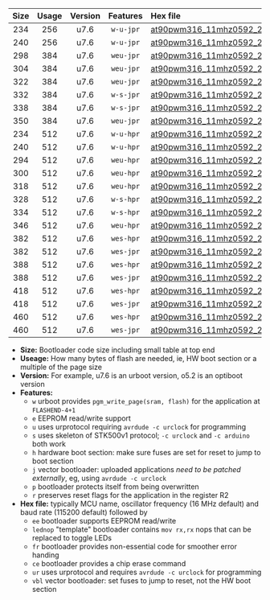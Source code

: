|Size|Usage|Version|Features|Hex file|
|:-:|:-:|:-:|:-:|:--|
|234|256|u7.6|`w-u-jpr`|[at90pwm316_11mhz0592_230400bps_ur_vbl.hex](https://raw.githubusercontent.com/stefanrueger/urboot/main/at90pwm316_11mhz0592_230400bps_ur_vbl.hex)|
|240|256|u7.6|`w-u-jpr`|[at90pwm316_11mhz0592_230400bps_lednop_ur_vbl.hex](https://raw.githubusercontent.com/stefanrueger/urboot/main/at90pwm316_11mhz0592_230400bps_lednop_ur_vbl.hex)|
|298|384|u7.6|`weu-jpr`|[at90pwm316_11mhz0592_230400bps_ee_ur_vbl.hex](https://raw.githubusercontent.com/stefanrueger/urboot/main/at90pwm316_11mhz0592_230400bps_ee_ur_vbl.hex)|
|304|384|u7.6|`weu-jpr`|[at90pwm316_11mhz0592_230400bps_ee_lednop_ur_vbl.hex](https://raw.githubusercontent.com/stefanrueger/urboot/main/at90pwm316_11mhz0592_230400bps_ee_lednop_ur_vbl.hex)|
|322|384|u7.6|`weu-jpr`|[at90pwm316_11mhz0592_230400bps_ee_lednop_fr_ur_vbl.hex](https://raw.githubusercontent.com/stefanrueger/urboot/main/at90pwm316_11mhz0592_230400bps_ee_lednop_fr_ur_vbl.hex)|
|332|384|u7.6|`w-s-jpr`|[at90pwm316_11mhz0592_230400bps_vbl.hex](https://raw.githubusercontent.com/stefanrueger/urboot/main/at90pwm316_11mhz0592_230400bps_vbl.hex)|
|338|384|u7.6|`w-s-jpr`|[at90pwm316_11mhz0592_230400bps_lednop_vbl.hex](https://raw.githubusercontent.com/stefanrueger/urboot/main/at90pwm316_11mhz0592_230400bps_lednop_vbl.hex)|
|350|384|u7.6|`weu-jpr`|[at90pwm316_11mhz0592_230400bps_ee_lednop_fr_ce_ur_vbl.hex](https://raw.githubusercontent.com/stefanrueger/urboot/main/at90pwm316_11mhz0592_230400bps_ee_lednop_fr_ce_ur_vbl.hex)|
|234|512|u7.6|`w-u-hpr`|[at90pwm316_11mhz0592_230400bps_ur.hex](https://raw.githubusercontent.com/stefanrueger/urboot/main/at90pwm316_11mhz0592_230400bps_ur.hex)|
|240|512|u7.6|`w-u-hpr`|[at90pwm316_11mhz0592_230400bps_lednop_ur.hex](https://raw.githubusercontent.com/stefanrueger/urboot/main/at90pwm316_11mhz0592_230400bps_lednop_ur.hex)|
|294|512|u7.6|`weu-hpr`|[at90pwm316_11mhz0592_230400bps_ee_ur.hex](https://raw.githubusercontent.com/stefanrueger/urboot/main/at90pwm316_11mhz0592_230400bps_ee_ur.hex)|
|300|512|u7.6|`weu-hpr`|[at90pwm316_11mhz0592_230400bps_ee_lednop_ur.hex](https://raw.githubusercontent.com/stefanrueger/urboot/main/at90pwm316_11mhz0592_230400bps_ee_lednop_ur.hex)|
|318|512|u7.6|`weu-hpr`|[at90pwm316_11mhz0592_230400bps_ee_lednop_fr_ur.hex](https://raw.githubusercontent.com/stefanrueger/urboot/main/at90pwm316_11mhz0592_230400bps_ee_lednop_fr_ur.hex)|
|328|512|u7.6|`w-s-hpr`|[at90pwm316_11mhz0592_230400bps.hex](https://raw.githubusercontent.com/stefanrueger/urboot/main/at90pwm316_11mhz0592_230400bps.hex)|
|334|512|u7.6|`w-s-hpr`|[at90pwm316_11mhz0592_230400bps_lednop.hex](https://raw.githubusercontent.com/stefanrueger/urboot/main/at90pwm316_11mhz0592_230400bps_lednop.hex)|
|346|512|u7.6|`weu-hpr`|[at90pwm316_11mhz0592_230400bps_ee_lednop_fr_ce_ur.hex](https://raw.githubusercontent.com/stefanrueger/urboot/main/at90pwm316_11mhz0592_230400bps_ee_lednop_fr_ce_ur.hex)|
|382|512|u7.6|`wes-hpr`|[at90pwm316_11mhz0592_230400bps_ee.hex](https://raw.githubusercontent.com/stefanrueger/urboot/main/at90pwm316_11mhz0592_230400bps_ee.hex)|
|382|512|u7.6|`wes-jpr`|[at90pwm316_11mhz0592_230400bps_ee_vbl.hex](https://raw.githubusercontent.com/stefanrueger/urboot/main/at90pwm316_11mhz0592_230400bps_ee_vbl.hex)|
|388|512|u7.6|`wes-hpr`|[at90pwm316_11mhz0592_230400bps_ee_lednop.hex](https://raw.githubusercontent.com/stefanrueger/urboot/main/at90pwm316_11mhz0592_230400bps_ee_lednop.hex)|
|388|512|u7.6|`wes-jpr`|[at90pwm316_11mhz0592_230400bps_ee_lednop_vbl.hex](https://raw.githubusercontent.com/stefanrueger/urboot/main/at90pwm316_11mhz0592_230400bps_ee_lednop_vbl.hex)|
|418|512|u7.6|`wes-hpr`|[at90pwm316_11mhz0592_230400bps_ee_lednop_fr.hex](https://raw.githubusercontent.com/stefanrueger/urboot/main/at90pwm316_11mhz0592_230400bps_ee_lednop_fr.hex)|
|418|512|u7.6|`wes-jpr`|[at90pwm316_11mhz0592_230400bps_ee_lednop_fr_vbl.hex](https://raw.githubusercontent.com/stefanrueger/urboot/main/at90pwm316_11mhz0592_230400bps_ee_lednop_fr_vbl.hex)|
|460|512|u7.6|`wes-hpr`|[at90pwm316_11mhz0592_230400bps_ee_lednop_fr_ce.hex](https://raw.githubusercontent.com/stefanrueger/urboot/main/at90pwm316_11mhz0592_230400bps_ee_lednop_fr_ce.hex)|
|460|512|u7.6|`wes-jpr`|[at90pwm316_11mhz0592_230400bps_ee_lednop_fr_ce_vbl.hex](https://raw.githubusercontent.com/stefanrueger/urboot/main/at90pwm316_11mhz0592_230400bps_ee_lednop_fr_ce_vbl.hex)|

- **Size:** Bootloader code size including small table at top end
- **Useage:** How many bytes of flash are needed, ie, HW boot section or a multiple of the page size
- **Version:** For example, u7.6 is an urboot version, o5.2 is an optiboot version
- **Features:**
  + `w` urboot provides `pgm_write_page(sram, flash)` for the application at `FLASHEND-4+1`
  + `e` EEPROM read/write support
  + `u` uses urprotocol requiring `avrdude -c urclock` for programming
  + `s` uses skeleton of STK500v1 protocol; `-c urclock` and `-c arduino` both work
  + `h` hardware boot section: make sure fuses are set for reset to jump to boot section
  + `j` vector bootloader: uploaded applications *need to be patched externally*, eg, using `avrdude -c urclock`
  + `p` bootloader protects itself from being overwritten
  + `r` preserves reset flags for the application in the register R2
- **Hex file:** typically MCU name, oscillator frequency (16 MHz default) and baud rate (115200 default) followed by
  + `ee` bootloader supports EEPROM read/write
  + `lednop` "template" bootloader contains `mov rx,rx` nops that can be replaced to toggle LEDs
  + `fr` bootloader provides non-essential code for smoother error handing
  + `ce` bootloader provides a chip erase command
  + `ur` uses urprotocol and requires `avrdude -c urclock` for programming
  + `vbl` vector bootloader: set fuses to jump to reset, not the HW boot section
